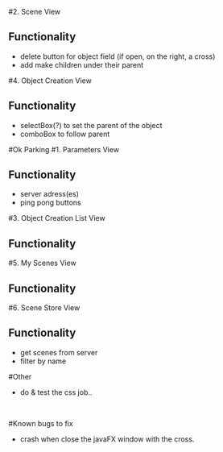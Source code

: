 #2. Scene View
## Functionality
- delete button for object field (if open, on the right, a cross)
- add make children under their parent

#4. Object Creation View
## Functionality
- selectBox(?) to set the parent of the object
- comboBox to follow parent

#Ok Parking
#1. Parameters View
## Functionality
- server adress(es)
- ping pong buttons

#3. Object Creation List View
## Functionality

#5. My Scenes View
## Functionality

#6. Scene Store View
## Functionality
- get scenes from server
- filter by name

#Other
- do & test the css job..

<br>

#Known bugs to fix
- crash when close the javaFX window with the cross.
